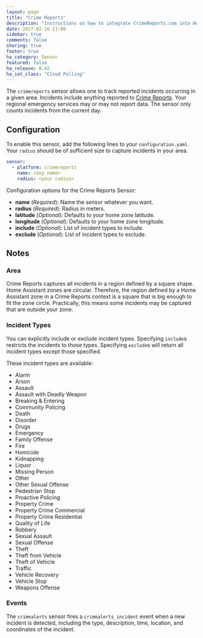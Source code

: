 ```yaml
---
layout: page
title: "Crime Reports"
description: "Instructions on how to integrate CrimeReports.com into Home Assistant."
date: 2017-02-16 11:00
sidebar: true
comments: false
sharing: true
footer: true
ha_category: Sensor
featured: false
ha_release: 0.42
ha_iot_class: "Cloud Polling"
---
```


The `crimereports` sensor allows one to track reported incidents occurring in a given area. Incidents include anything reported to [Crime Reports](http://crimereports.com). Your regional emergency services may or may not report data. The sensor only counts incidents from the current day.

## Configuration

To enable this sensor, add the following lines to your `configuration.yaml`. Your `radius` should be of sufficient size to capture incidents in your area.

```yaml
sensor:
  - platform: crimereports
    name: <any name>
    radius: <your radius>
```

Configuration options for the Crime Reports Sensor:

- **name** (*Required*): Name the sensor whatever you want.
- **radius** (*Required*): Radius in meters.
- **latitude** (*Optional*): Defaults to your home zone latitude.
- **longitude** (*Optional*): Defaults to your home zone longitude.
- **include** (*Optional*): List of incident types to include.
- **exclude** (*Optional*): List of incident types to exclude.


## Notes

### Area

Crime Reports captures all incidents in a region defined by a square shape. Home Assistant zones are circular. Therefore, the region defined by a Home Assistant zone in a Crime Reports context is a square that is big enough to fit the zone circle. Practically, this means some incidents may be captured that are outside your zone.

### Incident Types

You can explicitly include or exclude incident types. Specifying `include`s restricts the incidents to those types. Specifying `exclude`s will return all incident types except those specified.

These incident types are available:

- Alarm
- Arson
- Assault
- Assault with Deadly Weapon
- Breaking & Entering
- Community Policing
- Death
- Disorder
- Drugs
- Emergency
- Family Offense
- Fire
- Homicide
- Kidnapping
- Liquor
- Missing Person
- Other
- Other Sexual Offense
- Pedestrian Stop
- Proactive Policing
- Property Crime
- Property Crime Commercial
- Property Crime Residential
- Quality of Life
- Robbery
- Sexual Assault
- Sexual Offense
- Theft
- Theft from Vehicle
- Theft of Vehicle
- Traffic
- Vehicle Recovery
- Vehicle Stop
- Weapons Offense

### Events

The `crimealerts` sensor fires a `crimealerts_incident` event when a new incident is detected, including the type, description, time, location, and coordinates of the incident.
